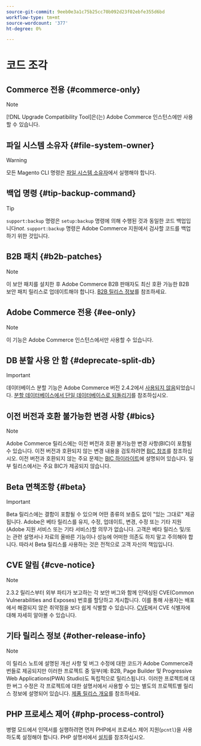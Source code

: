 ```yaml
---
source-git-commit: 9eeb0e3a1c75b25cc70b092d23f02ebfe355d6bd
workflow-type: tm+mt
source-wordcount: '377'
ht-degree: 0%

---
```

# 코드 조각

## Commerce 전용 {#commerce-only}

>[!NOTE]
>
>[!DNL Upgrade Compatibility Tool]은(는) Adobe Commerce 인스턴스에만 사용할 수 있습니다.

<!-- Configuration guide snippets -->

## 파일 시스템 소유자 {#file-system-owner}

>[!WARNING]
>
>모든 Magento CLI 명령은 [파일 시스템 소유자](/help/configuration/cli/config-cli.md#prerequisites)에서 실행해야 합니다.

## 백업 명령 {#tip-backup-command}

>[!TIP]
>
>`support:backup` 명령은 `setup:backup` 명령에 의해 수행된 것과 동일한 코드 백업입니다&#x200B;_not_. `support:backup` 명령은 Adobe Commerce 지원에서 검사할 코드를 백업하기 위한 것입니다.

## B2B 패치 {#b2b-patches}

>[!NOTE]
>
>이 보안 패치를 설치한 후 Adobe Commerce B2B 판매자도 최신 호환 가능한 B2B 보안 패치 릴리스로 업데이트해야 합니다. [B2B 릴리스 정보](https://experienceleague.adobe.com/en/docs/commerce-admin/b2b/release-notes)를 참조하세요.

## Adobe Commerce 전용 {#ee-only}

>[!NOTE]
>
>이 기능은 Adobe Commerce 인스턴스에서만 사용할 수 있습니다.

## DB 분할 사용 안 함 {#deprecate-split-db}

>[!IMPORTANT]
>
>데이터베이스 분할 기능은 Adobe Commerce 버전 2.4.2에서 [사용되지 않음](https://community.magento.com/t5/Magento-DevBlog/Deprecation-of-Split-Database-in-Magento-Commerce/ba-p/465187?_ga=2.128934671.2024864496.1657558157-1596100530.1657558157)되었습니다. [분할 데이터베이스에서 단일 데이터베이스로 되돌리기](/help/configuration/storage/revert-split-database.md)를 참조하십시오.

<!-- End of Configuration guide snippets -->

## 이전 버전과 호환 불가능한 변경 사항 {#bics}

>[!NOTE]
>
>Adobe Commerce 릴리스에는 이전 버전과 호환 불가능한 변경 사항(BIC)이 포함될 수 있습니다. 이전 버전과 호환되지 않는 변경 내용을 검토하려면 [BIC 참조](https://developer.adobe.com/commerce/php/development/backward-incompatible-changes/reference/)를 참조하십시오. 이전 버전과 호환되지 않는 주요 문제는 [BIC 하이라이트](https://developer.adobe.com/commerce/php/development/backward-incompatible-changes/)에 설명되어 있습니다. 일부 릴리스에서는 주요 BIC가 제공되지 않습니다.

## Beta 면책조항 {#beta}

>[!IMPORTANT]
>
>Beta 릴리스에는 결함이 포함될 수 있으며 어떤 종류의 보증도 없이 &quot;있는 그대로&quot; 제공됩니다. Adobe은 베타 릴리스를 유지, 수정, 업데이트, 변경, 수정 또는 기타 지원(Adobe 지원 서비스 또는 기타 서비스)할 의무가 없습니다. 고객은 베타 릴리스 및/또는 관련 설명서나 자료의 올바른 기능이나 성능에 어떠한 의존도 하지 말고 주의해야 합니다. 따라서 Beta 릴리스를 사용하는 것은 전적으로 고객 자신의 책임입니다.

## CVE 알림 {#cve-notice}

>[!NOTE]
>
>2.3.2 릴리스부터 외부 파티가 보고하는 각 보안 버그와 함께 인덱싱된 CVE(Common Vulnerabilities and Exposes) 번호를 할당하고 게시합니다. 이를 통해 사용자는 배포에서 해결되지 않은 취약점을 보다 쉽게 식별할 수 있습니다. [CVE](https://cve.mitre.org/)에서 CVE 식별자에 대해 자세히 알아볼 수 있습니다.

## 기타 릴리스 정보 {#other-release-info}

>[!NOTE]
>
>이 릴리스 노트에 설명된 개선 사항 및 버그 수정에 대한 코드가 Adobe Commerce과 번들로 제공되지만 이러한 프로젝트 중 일부(예: B2B, Page Builder 및 Progressive Web Applications(PWA) Studio)도 독립적으로 릴리스됩니다. 이러한 프로젝트에 대한 버그 수정은 각 프로젝트에 대한 설명서에서 사용할 수 있는 별도의 프로젝트별 릴리스 정보에 설명되어 있습니다. [제품 릴리스 개요](/help/release/release-notes/overview.md)를 참조하세요.

## PHP 프로세스 제어 {#php-process-control}

병렬 모드에서 인덱서를 실행하려면 먼저 PHP에서 프로세스 제어 지원(`pcntl`)을 사용하도록 설정해야 합니다. PHP 설명서에서 [설치](https://www.php.net/manual/en/pcntl.installation.php)를 참조하십시오.
